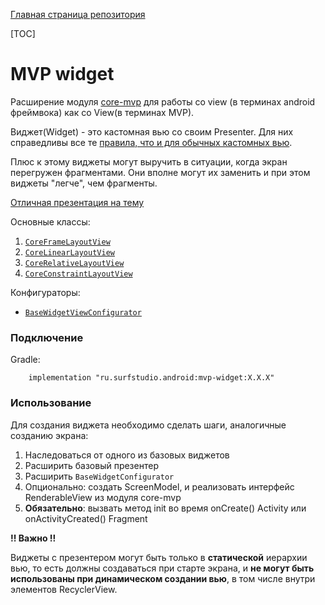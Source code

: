 [Главная страница репозитория](../docs/main.md)

[TOC]

# MVP widget

Расширение модуля [core-mvp](../core-mvp) для работы со view
(в терминах android фреймвока) как со View(в терминах MVP).

Виджет(Widget) - это кастомная вью со своим Presenter. Для них справедливы
все те [правила, что и для обычных кастомных вью][custom].

Плюс к этому виджеты могут выручить в ситуации, когда экран перегружен
фрагментами. Они вполне могут их заменить и при этом виджеты "легче",
чем фрагменты.

[Отличная презентация на тему][pres]

Основные классы:

1. [`CoreFrameLayoutView`][frame]
2. [`CoreLinearLayoutView`][linear]
3. [`CoreRelativeLayoutView`][relative]
4. [`CoreConstraintLayoutView`][contraint]

Конфигураторы:

* [`BaseWidgetViewConfigurator`][conf]

### Подключение

Gradle:
```
    implementation "ru.surfstudio.android:mvp-widget:X.X.X"
```

### Использование

Для создания виджета необходимо сделать шаги, аналогичные созданию экрана:

1. Наследоваться от одного из базовых виджетов
1. Расширить базовый презентер
1. Расширить `BaseWidgetConfigurator`
1. Опционально: создать ScreenModel, и реализовать интерфейс RenderableView из модуля core-mvp
1. **Обязательно**: вызвать метод init во время onCreate() Activity или onActivityCreated() Fragment

**!! Важно !!**

Виджеты с презентером могут быть только в **статической** иерархии вью,
то есть должны создаваться при старте экрана, и **не могут быть использованы при
динамическом создании вью**, в том числе внутри элементов RecyclerView.

[custom]: ../docs/ui/custom_views.md
[frame]: src/main/java/ru/surfstudio/android/mvp/widget/view/CoreFrameLayoutView.java
[linear]: src/main/java/ru/surfstudio/android/mvp/widget/view/CoreLinearLayoutView.java
[relative]: src/main/java/ru/surfstudio/android/mvp/widget/view/CoreRelativeLayoutView.java
[contraint]: src/main/java/ru/surfstudio/android/mvp/widget/view/CoreConstraintLayoutView.java
[conf]: src/main/java/ru/surfstudio/android/mvp/widget/configurator/BaseWidgetViewConfigurator.java
[pres]: https://docs.google.com/presentation/d/184of9d-fYnNXu9IHegDddK9lT5i7KU4II-rgijKQIh4/edit#slide=id.p